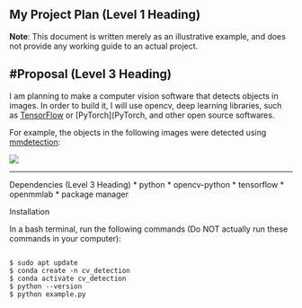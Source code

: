 ## My Project Plan (Level 1 Heading)

**Note**: This document is written merely as an illustrative example, and does not provide any working guide to an actual project.

#Proposal (Level 3 Heading)
 -------------
I am planning to make a computer vision software that detects objects in images.
In order to build it, I will use opencv, deep learning libraries, such as [TensorFlow](TensorFlow)
or [PyTorch](PyTorch, and other open source softwares.

For example, the objects in the following images were detected using [mmdetection](mmdetection):

<img src="https://user-images.githubusercontent.com/12907710/137271636-56ba1cd2-b110-4812-8221-b4c120320aa9.png"></img><br/>

 -------------

 Dependencies (Level 3 Heading)
    * python
    * opencv-python
    * tensorflow
    * openmmlab
    * package manager

Installation

In a bash terminal, run the following commands (Do NOT actually run these commands in your computer):

<pre><code>
$ sudo apt update
$ conda create -n cv_detection
$ conda activate cv_detection
$ python --version
$ python example.py
</code></pre>
